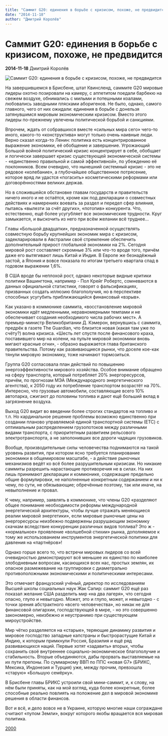 ```yaml
---
title: "Саммит G20: единения в борьбе с кризисом, похоже, не предвидится"
date: "2014-11-18"
author: "Дмитрий Королёв"
---
```


# Саммит G20: единения в борьбе с кризисом, похоже, не предвидится

**2014-11-18** Дмитрий Королёв

![Саммит G20: единения в борьбе с кризисом, похоже, не предвидится](http://www.2000.ua/modules/pages/upload/images/2014-11-16T050352Z_2104669635_GM1EABG0ZZ501_RTRMADP_3_G20-UKRAINE.JPG)

На завершившемся в Брисбене, штат Квинсленд, саммите G20 мировые лидеры охотно позировали на камеру, с аппетитом поедали барбекю на свежем воздухе, обнимались с милыми и потешными коалами, любовались заводными плясками аборигенов. Не было, однако, самого главного, чего от них ожидали: единения в борьбе с донельзя затянувшимся мировым экономическим кризисом. Вместо этого лидеры по-прежнему увлечены политической борьбой и санкциями.

Впрочем, ждать от собравшихся вместе «сильных мира сего» чего-то иного, какого-то «конструктива» могут только очень наивные люди. Верно сказал когда-то Ленин: политика есть концентрированное выражение экономики, её обобщение и завершение. Угрожающий Большой войной политический кризис концентрирует в себе, обобщает и логически завершает кризис существующей экономической системы - «единственно правильной и самой эффективной», по убеждению её поклонников. Всем очевидно, что нынешний системный кризис - это не рядовое «колебание», а глубочайшее общественное потрясение, которое вряд ли удастся «погасить» косметическими реформами или договорённостями великих держав.

Но в сложившейся обстановке главам государств и правительств ничего иного и не остаётся, кроме как под декларации о совместных действиях и намерениях воевать за раздел и передел сфер влияния, пытаясь «вылезти за счёт других», «потопив» конкурента. Что, естественно, ещё более усугубляет все экономические трудности. Круг замыкается, и выскочить из него при всём желании всё труднее...

Главы «Большой двадцатки», предназначенной осуществлять совместную борьбу крупнейших экономик мира с кризисом, задекларировали в Австралии своё стремление обеспечить дополнительный прирост глобальной экономики на 2%. Сегодня мировой рост составляет скромные 3% или что-то вроде того, причём даже его вытягивают лишь Китай и Индия. В Европе же безнадёжный застой, а Япония и вовсе показала по итогам третьего квартала спад в годовом выражении 1,6%.

В США вроде бы неплохой рост, однако некоторые видные критики политики Вашингтона, например - Пол Крейг Робертс, сомневаются в данных официальной статистики, говорят о фальсификациях, призванных создать иллюзию благополучия, но в перспективе способных усугубить приближающийся финансовый «взрыв».

Как указано в коммюнике саммита, «восстановление мировой экономики идёт медленными, неравномерными темпами и не обеспечивает создания необходимого числа рабочих мест». А премьер-министр Великобритании Д. Кэмерон, вернувшись с саммита, предрёк в газете The Guardian, что близится новая (какая там уже по счёту?) волна кризиса. «Шесть лет спустя после финансового краха, поставившего мир на колени, на пульте мировой экономики вновь мигают красные огни», - образно выражается глава британского правительства. Потому как развивающиеся рынки, что доселе кое-как тянули мировую экономику, тоже начинают тормозиться.

Группа G20 согласовала план действий по повышению энергоэффективности мирового хозяйства. Особое внимание обращено на сферу транспорта, который потребляет 20% энергоресурсов, причём, по прогнозам МЭА (Международного энергетического агентства), к 2050 году их потребление транспортом возрастёт на 70%. Интересно, что грузовые автомобили, составляющие всего 10% автопарка, сжигают до половины топлива и дают ещё больший вклад в загрязнение воздуха.

Выход G20 видит во введении более строгих стандартов на топливо и т.п. Но кардинальное решение проблемы возможно единственно при создании планово управляемой единой транспортной системы (ЕТС) с оптимальным распределением грузопотоков между различными видами транспорта, с приоритетным развитием рельсового электротранспорта, а не заполонивших все дороги чадящих грузовиков.

Вообще, производительные силы человечества поднимаются на такой уровень развития, при котором ясно требуется планирование экономики в общемировом масштабе, - а действие рыночных механизмов ведёт ко всё более разрушительным кризисам. Но никакие саммиты разрешить нарастающие противоречия не в силах. На них лишь принимают декларации и коммюнике, содержащие предельно общие формулировки, не наполненные конкретным содержанием и ни к чему, по сути, не обязывающие; обречённые поэтому, так или иначе, на невыполнение и провал.

К чему, например, заявлять в коммюнике, что члены G20 «разделяют общее понимание необходимости реформы международной энергетической архитектуры, чтобы лучше отражать меняющиеся реалии мировой энергетики», если мировые рыночные цены на энергоресурсы неизбежно подвержены разрушающим экономику скачкам вследствие конкуренции различных видов топлива? Это ж - «нормальное» проявление «волшебной стихии» рынка, дополняемое к тому же использованием инструментов энергетической политики для давления на «партнёров»!

Однако горше всего то, что встречи мировых лидеров со всей очевидностью демонстрируют всё меньшее их единство по наиболее злободневным вопросам, касающихся всех нас, простых землян, их опасное размежевание на группировки с диаметрально противоположными экономическими и политическими интересами.

Это отмечает французский учёный, директор по исследованиям Высшей школы социальных наук Жак Сапир: саммит G20 ещё раз показал желание США разделить мир «на два лагеря», что сегодня опасно, глупо и невыгодно. Может, это и глупо, может, и невыгодно - с точки зрения абстрактного «всего человечества», но никак не для финансовой олигархии, господствующей в мире, - но это совершенно закономерно, неизбежно и неустранимо при существующем мироустройстве.

Мир чётко разделяется на «старые», теряющие динамику развития и мировое господство западные капстраны и быстрорастущие Китай и Индию, к которым примкнули Россия, Бразилия и ещё ряд развивающихся наций. Первые хотят «задавить» вторых, чтобы сохранить своё внутреннее социально-экономическое благополучие и стабильность. Вторые объединяются, дабы прорвать выставляемые на их пути препоны. По суммарному ВВП по ППС «новая G7» (БРИКС, Мексика, Индонезия и Турция) уже, между прочим, превзошла «старую» «Большую семёрку».

В Брисбене главы БРИКС устроили свой мини-саммит, и, к слову, на нём были приняты, как на мой взгляд, куда более конкретные, более способные реально повлиять на положение дел в мировой экономике решения в области финансов.

Вот и всё, и дело вовсе не в Украине, которую многие наши сограждане считают «пупом Земли», вокруг которого якобы вращается вся мировая политика.

[2000](http://www.2000.ua/v-nomere/forum/puls/k-itogam-sammita-g20-edinenija-v-borbe-s-krizisom_-pohozhe_-ne-predviditsja.htm)